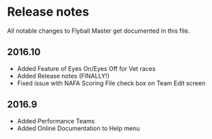 # Release notes
All notable changes to Flyball Master get documented in this file.

## 2016.10
- Added Feature of Eyes On/Eyes Off for Vet races
- Added Release notes (FINALLY!)
- Fixed issue with NAFA Scoring File check box on Team Edit screen

## 2016.9
- Added Performance Teams
- Added Online Documentation to Help menu